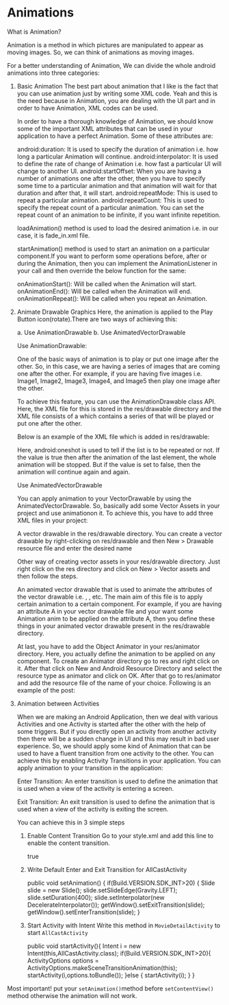 # Animations

What is Animation?

Animation is a method in which pictures are manipulated to appear as moving images.
So, we can think of animations as moving images.

For a better understanding of Animation, We can divide the whole android animations into three categories:

1. Basic Animation
   The best part about animation that I like is the fact that you can use animation just by writing some XML code. 
   Yeah and this is the need because in Animation, you are dealing with the UI part and in order to have Animation, 
   XML codes can be used.
		
    In order to have a thorough knowledge of Animation, we should know some of the important XML attributes that can be 
    used in your application to have a perfect Animation. Some of these attributes are:

    android:duration: It is used to specify the duration of animation i.e. how long a particular Animation will continue.
    android:interpolator: It is used to define the rate of change of Animation i.e. how fast a particular UI will change to another UI.
    android:startOffset: When you are having a number of animations one after the other, then you have to specify some time to a particular animation and that animation will wait for that duration and after that, it will start.
    android:repeatMode: This is used to repeat a particular animation.
    android:repeatCount: This is used to specify the repeat count of a particular animation. You can set the repeat count of an animation to be infinite, if you want infinite repetition.
	
	
	  loadAnimation() method is used to load the desired animation i.e. in our case, it is fade_in.xml file.

    startAnimation() method is used to start an animation on a particular component.If you want to perform some operations before, after or during the Animation, then you can implement the AnimationListener in your call and then override the below function for the same:

    onAnimationStart(): Will be called when the Animation will start.
    onAnimationEnd(): Will be called when the Animation will end.
    onAnimationRepeat(): Will be called when you repeat an Animation.
	

2. Animate Drawable Graphics
   Here, the animation is applied to the Play Button icon(rotate).There are two ways of achieving this:

   a.  Use AnimationDrawable
   b.  Use AnimatedVectorDrawable

   Use AnimationDrawable:

   One of the basic ways of animation is to play or put one image after the other. So, in this case, we are having a series of images
   that are coming one after the other. For example, if you are having five images i.e. Image1, Image2, Image3, Image4, and Image5 then 
   play one image after the other.

   To achieve this feature, you can use the AnimationDrawable class API. Here, the XML file for this is stored in the res/drawable directory
   and the XML file consists of a <animation-list> which contains a series of <items> that will be played or put one after the other.

   Below is an example of the XML file which is added in res/drawable:

   <animation-list xmlns:android="http://schemas.android.com/apk/res/android"
      android:oneshot="true">
      <item android:drawable="@drawable/rocket_thrust1" android:duration="200" />
      <item android:drawable="@drawable/rocket_thrust2" android:duration="200" />
      <item android:drawable="@drawable/rocket_thrust3" android:duration="200" />
   </animation-list>

   Here, android:oneshot is used to tell if the list is to be repeated or not. If the value is true then after the animation of the last element,
   the whole animation will be stopped. But if the value is set to false, then the animation will continue again and again.

   Use AnimatedVectorDrawable

   You can apply animation to your VectorDrawable by using the AnimatedVectorDrawable. So, basically add some Vector Assets in your project and use animationon it.
   To achieve this, you have to add three XML files in your project:

   A vector drawable in the res/drawable directory. You can create a vector drawable by right-clicking on res/drawable and then New > Drawable resource file and enter the desired name
   <!-- res/drawable/vectordrawable.xml -->
   <!-- Source: Android Developer Website -->
   <vector xmlns:android="http://schemas.android.com/apk/res/android"
     android:height="64dp"
     android:width="64dp"
     android:viewportHeight="600"
     android:viewportWidth="600">
     <group
        android:name="rotationGroup"
        android:pivotX="300.0"
        android:pivotY="300.0"
        android:rotation="45.0" >
        <path
            android:name="v"
            android:fillColor="#000000"
            android:pathData="M300,70 l 0,-70 70,70 0,0 -70,70z" />
     </group>
   </vector>

   Other way of creating vector assets in your res/drawable directory. Just right click on the res directory and click on New > Vector assets and then follow the steps.

   An animated vector drawable that is used to animate the attributes of the vector drawable i.e. <group>, <item>, etc. The main aim of this file is to apply certain animation to a certain component. For example, if you are having an attribute A in your vector drawable file and your want some Animation anim to be applied on the attribute A, then you define these things in your animated vector drawable present in the res/drawable directory.
    <!-- res/drawable/animvectordrawable.xml -->
    <animated-vector xmlns:android="http://schemas.android.com/apk/res/android"
    android:drawable="@drawable/vectordrawable" >
     <target
         android:name="rotationGroup"
         android:animation="@anim/rotation" />
     <target
         android:name="v"
         android:animation="@anim/path_morph" />
    </animated-vector>
   At last, you have to add the Object Animator in your res/animator directory. Here, you actually define the animation to be applied on any component. To create an Animator directory go to res and right click on it. After that click on New and Android Resource Directory and select the resource type as animator and click on OK. After that go to res/animator and add the resource file of the name of your choice. Following is an example of the post:

   <!-- res/animator/rotation.xml -->
   <!-- Source: Android Developer Website -->
   <objectAnimator
     android:duration="6000"
     android:propertyName="rotation"
     android:valueFrom="0"
     android:valueTo="360" />


3. Animation between Activities

   When we are making an Android Application, then we deal with various Activities and one Activity is started after the other with the help of some triggers. 
   But if you directly open an activity from another activity then there will be a sudden change in UI and this may result in bad user experience. 
   So, we should apply some kind of Animation that can be used to have a fluent transition from one activity to the other. You can achieve this by enabling Activity
   Transitions in your application. You can apply animation to your transition in the application:

   Enter Transition: An enter transition is used to define the animation that is used when a view of the activity is entering a screen.

   Exit Transition: An exit transition is used to define the animation that is used when a view of the activity is exiting the screen.


   You can achieve this in 3 simple steps
    1) Enable Content Transition
       Go to your style.xml and add this line to enable the content transition.
   
       <item name=”android:windowContentTransitions”>true</item>
  
    2) Write Default Enter and Exit Transition for AllCastActivity
 
       public void setAnimation()
      {
       if(Build.VERSION.SDK_INT>20) {
         Slide slide = new Slide();
         slide.setSlideEdge(Gravity.LEFT);
         slide.setDuration(400);
         slide.setInterpolator(new DecelerateInterpolator());
         getWindow().setExitTransition(slide);
         getWindow().setEnterTransition(slide);
      }
      
   3) Start Activity with Intent
      Write this method in `MovieDetailActivity` to start `AllCastActivity`
   
      public void startActivity(){
        Intent i = new Intent(this,AllCastActivity.class);
         if(Build.VERSION.SDK_INT>20){ 
            ActivityOptions options =          
            ActivityOptions.makeSceneTransitionAnimation(this);
            startActivity(i,options.toBundle());
         }else {
           startActivity(i);
        } 
      }


  
  Most important!
  put your `setAnimation()`method before `setContentView()` method otherwise the animation will not work.
